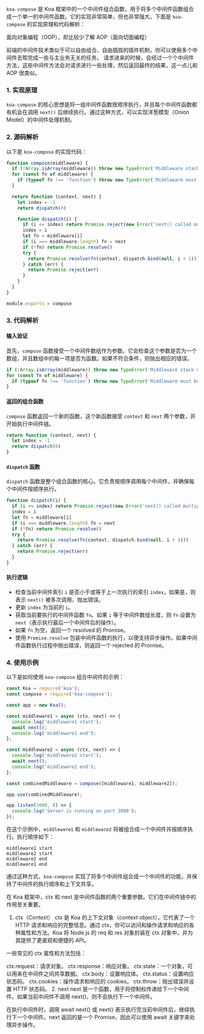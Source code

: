 `koa-compose` 是 Koa 框架中的一个中间件组合函数，用于将多个中间件函数组合成一个单一的中间件函数。它的实现非常简单，但也非常强大。下面是 `koa-compose` 的实现原理和代码解析：

面向对象编程（OOP），却比较少了解 AOP（面向切面编程）

前端的中间件技术类似于可以自由组合、自由插拔的插件机制，你可以使用多个中间件去帮完成一些与主业务无关的任务。
请求进来的时候，会经过一个个中间件方法，这些中间件方法会对请求进行一些处理，然后返回最终的结果，这一点儿和 AOP 很类似。

### 1. 实现原理

`koa-compose` 的核心思想是将一组中间件函数按顺序执行，并且每个中间件函数都有机会在调用 `next()` 后继续执行。通过这种方式，可以实现洋葱模型（Onion Model）的中间件处理机制。

### 2. 源码解析

以下是 `koa-compose` 的实现代码：

```javascript
function compose(middleware) {
  if (!Array.isArray(middleware)) throw new TypeError('Middleware stack must be an array!')
  for (const fn of middleware) {
    if (typeof fn !== 'function') throw new TypeError('Middleware must be composed of functions!')
  }

  return function (context, next) {
    let index = -1
    return dispatch(0)

    function dispatch(i) {
      if (i <= index) return Promise.reject(new Error('next() called multiple times'))
      index = i
      let fn = middleware[i]
      if (i === middleware.length) fn = next
      if (!fn) return Promise.resolve()
      try {
        return Promise.resolve(fn(context, dispatch.bind(null, i + 1)))
      } catch (err) {
        return Promise.reject(err)
      }
    }
  }
}

module.exports = compose
```

### 3. 代码解析

#### 输入验证

首先，`compose` 函数接受一个中间件数组作为参数。它会检查这个参数是否为一个数组，并且数组中的每一项是否为函数。如果不符合条件，则抛出相应的错误。

```javascript
if (!Array.isArray(middleware)) throw new TypeError('Middleware stack must be an array!')
for (const fn of middleware) {
  if (typeof fn !== 'function') throw new TypeError('Middleware must be composed of functions!')
}
```

#### 返回的组合函数

`compose` 函数返回一个新的函数，这个新函数接受 `context` 和 `next` 两个参数，并开始执行中间件链。

```javascript
return function (context, next) {
  let index = -1
  return dispatch(0)
}
```

#### `dispatch` 函数

`dispatch` 函数是整个组合函数的核心。它负责按顺序调用每个中间件，并确保每个中间件按顺序执行。

```javascript
function dispatch(i) {
  if (i <= index) return Promise.reject(new Error('next() called multiple times'))
  index = i
  let fn = middleware[i]
  if (i === middleware.length) fn = next
  if (!fn) return Promise.resolve()
  try {
    return Promise.resolve(fn(context, dispatch.bind(null, i + 1)))
  } catch (err) {
    return Promise.reject(err)
  }
}
```

#### 执行逻辑

- 检查当前中间件索引 `i` 是否小于或等于上一次执行的索引 `index`，如果是，则表示 `next()` 被多次调用，抛出错误。
- 更新 `index` 为当前的 `i`。
- 获取当前要执行的中间件函数 `fn`。如果 `i` 等于中间件数组长度，则 `fn` 设置为 `next`（表示执行最后一个中间件后的操作）。
- 如果 `fn` 为空，返回一个 resolved 的 Promise。
- 使用 `Promise.resolve` 包装中间件函数的执行，以便支持异步操作。如果中间件函数执行过程中抛出错误，则返回一个 rejected 的 Promise。

### 4. 使用示例

以下是如何使用 `koa-compose` 组合中间件的示例：

```javascript
const Koa = require('koa');
const compose = require('koa-compose');

const app = new Koa();

const middleware1 = async (ctx, next) => {
  console.log('middleware1 start');
  await next();
  console.log('middleware1 end');
};

const middleware2 = async (ctx, next) => {
  console.log('middleware2 start');
  await next();
  console.log('middleware2 end');
};

const combinedMiddleware = compose([middleware1, middleware2]);

app.use(combinedMiddleware);

app.listen(3000, () => {
  console.log('Server is running on port 3000');
});
```

在这个示例中，`middleware1` 和 `middleware2` 将被组合成一个中间件并按顺序执行。执行顺序如下：

```
middleware1 start
middleware2 start
middleware2 end
middleware1 end
```

通过这种方式，`koa-compose` 实现了将多个中间件组合成一个中间件的功能，并保持了中间件的执行顺序和上下文共享。


在 Koa 框架中，ctx 和 next 是中间件函数的两个重要参数。它们在中间件链中的作用至关重要。

1. ctx（Context）
ctx 是 Koa 的上下文对象（context object），它代表了一个 HTTP 请求和响应的完整信息。通过 ctx，你可以访问和操作请求和响应的各种属性和方法。Koa 将 Node.js 的 req 和 res 对象封装在 ctx 对象中，并为其提供了更直观和便捷的 API。

一些常见的 ctx 属性和方法包括：

ctx.request：请求对象。
ctx.response：响应对象。
ctx.state：一个对象，可以用来在中间件之间共享数据。
ctx.body：设置响应体。
ctx.status：设置响应状态码。
ctx.cookies：操作请求和响应的 cookies。
ctx.throw：抛出错误并设置 HTTP 状态码。
2. next
next 是一个函数，用于将控制权传递给下一个中间件。如果当前中间件不调用 next()，则不会执行下一个中间件。

在执行中间件时，调用 await next() 或 next() 表示执行完当前中间件后，继续执行下一个中间件。next 返回的是一个 Promise，因此可以使用 await 关键字来处理异步操作。